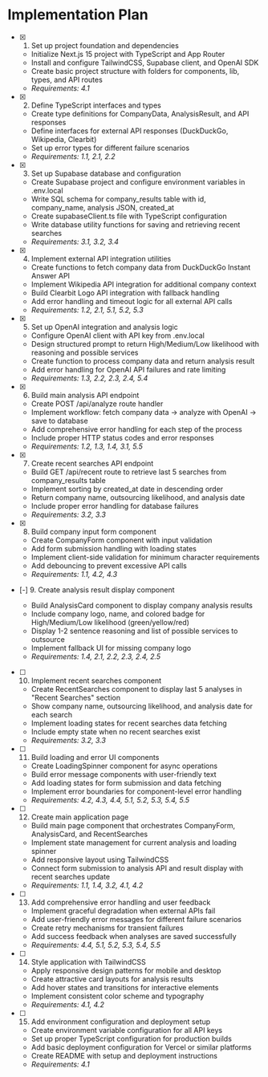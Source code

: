 # Implementation Plan

- [x] 1. Set up project foundation and dependencies

  - Initialize Next.js 15 project with TypeScript and App Router
  - Install and configure TailwindCSS, Supabase client, and OpenAI SDK
  - Create basic project structure with folders for components, lib, types, and API routes
  - _Requirements: 4.1_

- [x] 2. Define TypeScript interfaces and types

  - Create type definitions for CompanyData, AnalysisResult, and API responses
  - Define interfaces for external API responses (DuckDuckGo, Wikipedia, Clearbit)
  - Set up error types for different failure scenarios
  - _Requirements: 1.1, 2.1, 2.2_

- [x] 3. Set up Supabase database and configuration

  - Create Supabase project and configure environment variables in .env.local
  - Write SQL schema for company_results table with id, company_name, analysis JSON, created_at
  - Create supabaseClient.ts file with TypeScript configuration
  - Write database utility functions for saving and retrieving recent searches
  - _Requirements: 3.1, 3.2, 3.4_

- [x] 4. Implement external API integration utilities

  - Create functions to fetch company data from DuckDuckGo Instant Answer API
  - Implement Wikipedia API integration for additional company context
  - Build Clearbit Logo API integration with fallback handling
  - Add error handling and timeout logic for all external API calls
  - _Requirements: 1.2, 2.1, 5.1, 5.2, 5.3_

- [x] 5. Set up OpenAI integration and analysis logic

  - Configure OpenAI client with API key from .env.local
  - Design structured prompt to return High/Medium/Low likelihood with reasoning and possible services
  - Create function to process company data and return analysis result
  - Add error handling for OpenAI API failures and rate limiting
  - _Requirements: 1.3, 2.2, 2.3, 2.4, 5.4_

- [x] 6. Build main analysis API endpoint

  - Create POST /api/analyze route handler
  - Implement workflow: fetch company data → analyze with OpenAI → save to database
  - Add comprehensive error handling for each step of the process
  - Include proper HTTP status codes and error responses
  - _Requirements: 1.2, 1.3, 1.4, 3.1, 5.5_

- [x] 7. Create recent searches API endpoint

  - Build GET /api/recent route to retrieve last 5 searches from company_results table
  - Implement sorting by created_at date in descending order
  - Return company name, outsourcing likelihood, and analysis date
  - Include proper error handling for database failures
  - _Requirements: 3.2, 3.3_

- [x] 8. Build company input form component

  - Create CompanyForm component with input validation
  - Add form submission handling with loading states
  - Implement client-side validation for minimum character requirements
  - Add debouncing to prevent excessive API calls
  - _Requirements: 1.1, 4.2, 4.3_

- [-] 9. Create analysis result display component

  - Build AnalysisCard component to display company analysis results
  - Include company logo, name, and colored badge for High/Medium/Low likelihood (green/yellow/red)
  - Display 1-2 sentence reasoning and list of possible services to outsource
  - Implement fallback UI for missing company logo
  - _Requirements: 1.4, 2.1, 2.2, 2.3, 2.4, 2.5_

- [ ] 10. Implement recent searches component

  - Create RecentSearches component to display last 5 analyses in "Recent Searches" section
  - Show company name, outsourcing likelihood, and analysis date for each search
  - Implement loading states for recent searches data fetching
  - Include empty state when no recent searches exist
  - _Requirements: 3.2, 3.3_

- [ ] 11. Build loading and error UI components

  - Create LoadingSpinner component for async operations
  - Build error message components with user-friendly text
  - Add loading states for form submission and data fetching
  - Implement error boundaries for component-level error handling
  - _Requirements: 4.2, 4.3, 4.4, 5.1, 5.2, 5.3, 5.4, 5.5_

- [ ] 12. Create main application page

  - Build main page component that orchestrates CompanyForm, AnalysisCard, and RecentSearches
  - Implement state management for current analysis and loading spinner
  - Add responsive layout using TailwindCSS
  - Connect form submission to analysis API and result display with recent searches update
  - _Requirements: 1.1, 1.4, 3.2, 4.1, 4.2_

- [ ] 13. Add comprehensive error handling and user feedback

  - Implement graceful degradation when external APIs fail
  - Add user-friendly error messages for different failure scenarios
  - Create retry mechanisms for transient failures
  - Add success feedback when analyses are saved successfully
  - _Requirements: 4.4, 5.1, 5.2, 5.3, 5.4, 5.5_

- [ ] 14. Style application with TailwindCSS

  - Apply responsive design patterns for mobile and desktop
  - Create attractive card layouts for analysis results
  - Add hover states and transitions for interactive elements
  - Implement consistent color scheme and typography
  - _Requirements: 4.1, 4.2_

- [ ] 15. Add environment configuration and deployment setup
  - Create environment variable configuration for all API keys
  - Set up proper TypeScript configuration for production builds
  - Add basic deployment configuration for Vercel or similar platforms
  - Create README with setup and deployment instructions
  - _Requirements: 4.1_
